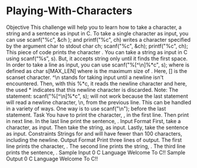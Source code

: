 # Playing-With-Characters
Objective  This challenge will help you to learn how to take a character, a string and a sentence as input in C.  To take a single character  as input, you can use scanf("%c", &amp;ch ); and printf("%c", ch) writes a character specified by the argument char to stdout  char ch; scanf("%c", &amp;ch); printf("%c", ch); This piece of code prints the character .  You can take a string as input in C using scanf(“%s”, s). But, it accepts string only until it finds the first space.  In order to take a line as input, you can use scanf("%[^\n]%*c", s); where  is defined as char s[MAX_LEN] where  is the maximum size of . Here, [] is the scanset character. ^\n stands for taking input until a newline isn't encountered. Then, with this %*c, it reads the newline character and here, the used * indicates that this newline character is discarded.  Note: The statement: scanf("%[^\n]%*c", s); will not work because the last statement will read a newline character, \n, from the previous line. This can be handled in a variety of ways. One way is to use scanf("\n"); before the last statement.  Task  You have to print the character, , in the first line. Then print  in next line. In the last line print the sentence, .  Input Format  First, take a character,  as input. Then take the string,  as input. Lastly, take the sentence  as input.  Constraints  Strings for  and  will have fewer than 100 characters, including the newline.  Output Format  Print three lines of output. The first line prints the character, . The second line prints the string, . The third line prints the sentence, .  Sample Input 0  C Language Welcome To C!! Sample Output 0  C Language Welcome To C!!

